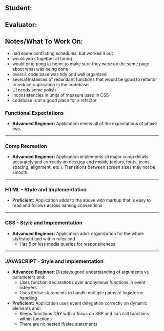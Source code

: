 ## Student:
## Evaluator:
## Notes/What To Work On:

- had some conflicting schedules, but worked it out
- would work together at turing
- would ping pong at home to make sure they were on the same page about what was being done
- overall, code base was tidy and well organized
- several instances of redundant functions that would be good to refactor to reduce duplication in the codebase
- UI needs some polish
- inconsistencies in units of measure used in CSS
- codebase is at a good place for a refactor

### Functional Expectations

* __Advanced Beginner:__ Application meets all of the expectations of phase two.

------------------------------------------------------------------

### Comp Recreation

* __Advanced Beginner:__ Application implements all major comp details accurately and correctly on desktop and mobile (colors, fonts, icons, spacing, alignment,  etc.). Transitions between screen sizes may not be smooth.

------------------------------------------------------------------

### HTML - Style and Implementation

* __Proficient:__ Application adds to the above with markup that is easy to read and follows across naming conventions

------------------------------------------------------------------

### CSS - Style and Implementation

* __Advanced Beginner:__ Application adds organization for the whole stylesheet and within rules and
  * Has 5 or less media queries for responsiveness

------------------------------------------------------------------

### JAVASCRIPT - Style and Implementation

* __Advanced Beginner:__ Displays good understanding of arguments vs parameters and:
  * Uses function declarations over anonymous functions in event listeners
  * Uses if/else statements to handle multiple paths of logic/error handling
* __Proficient:__ Application uses event delegation correctly on dynamic elements and:
  * Keeps functions DRY with a focus on SRP and can call functions within functions
  * There are no nested if/else statements
